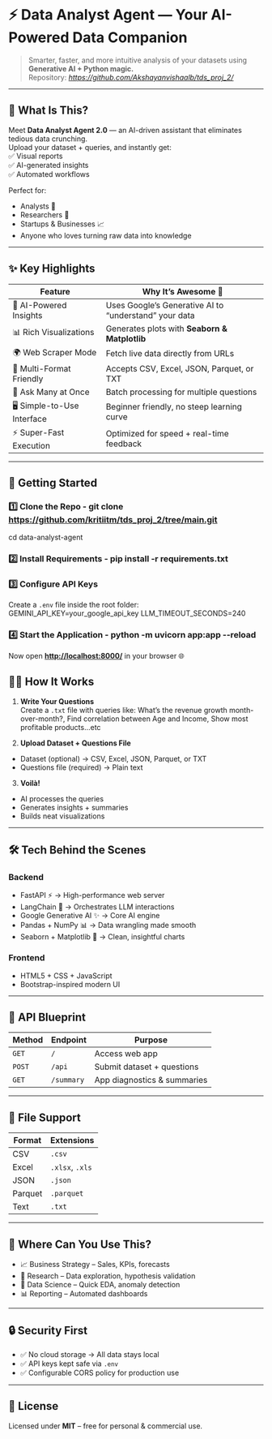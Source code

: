 # ⚡ Data Analyst Agent — Your AI-Powered Data Companion  
> Smarter, faster, and more intuitive analysis of your datasets using **Generative AI + Python magic.**  
> Repository: *https://github.com/Akshayanvishaalb/tds_proj_2/*

---

## 📌 What Is This?
Meet **Data Analyst Agent 2.0** — an AI-driven assistant that eliminates tedious data crunching.  
Upload your dataset + queries, and instantly get:  
✅ Visual reports  
✅ AI-generated insights  
✅ Automated workflows  

Perfect for:  
- Analysts 🧾  
- Researchers 🔬  
- Startups & Businesses 📈  
- Anyone who loves turning raw data into knowledge  

---

## ✨ Key Highlights  

| Feature                  | Why It’s Awesome 🚀 |
|---------------------------|----------------------|
| 🤖 AI-Powered Insights    | Uses Google’s Generative AI to “understand” your data |
| 📊 Rich Visualizations    | Generates plots with **Seaborn & Matplotlib** |
| 🌍 Web Scraper Mode       | Fetch live data directly from URLs |
| 📂 Multi-Format Friendly  | Accepts CSV, Excel, JSON, Parquet, or TXT |
| 🔄 Ask Many at Once       | Batch processing for multiple questions |
| 🖥️ Simple-to-Use Interface | Beginner friendly, no steep learning curve |
| ⚡ Super-Fast Execution   | Optimized for speed + real-time feedback |

---

## 🚀 Getting Started  

### 1️⃣ Clone the Repo  - git clone https://github.com/kritiitm/tds_proj_2/tree/main.git
cd data-analyst-agent

### 2️⃣ Install Requirements  - pip install -r requirements.txt

### 3️⃣ Configure API Keys  
Create a `.env` file inside the root folder:  
GEMINI_API_KEY=your_google_api_key
LLM_TIMEOUT_SECONDS=240


### 4️⃣ Start the Application  - python -m uvicorn app:app --reload

Now open [**http://localhost:8000/**](http://localhost:8000/) in your browser 🌐  

## 🧑‍💻 How It Works  

1. **Write Your Questions**  
   Create a `.txt` file with queries like:  What’s the revenue growth month-over-month?, Find correlation between Age and Income, Show most profitable products...etc

2. **Upload Dataset + Questions File**  
- Dataset (optional) → CSV, Excel, JSON, Parquet, or TXT  
- Questions file (required) → Plain text  

3. **Voilà!**  
- AI processes the queries  
- Generates insights + summaries  
- Builds neat visualizations  

---

## 🛠 Tech Behind the Scenes  

### Backend  
- FastAPI ⚡ → High-performance web server  
- LangChain 🧠 → Orchestrates LLM interactions  
- Google Generative AI ✨ → Core AI engine  
- Pandas + NumPy 📊 → Data wrangling made smooth  
- Seaborn + Matplotlib 🎨 → Clean, insightful charts  

### Frontend  
- HTML5 + CSS + JavaScript  
- Bootstrap-inspired modern UI  

---

## 🔧 API Blueprint  

| Method | Endpoint  | Purpose |
|--------|-----------|----------|
| `GET`  | `/`       | Access web app |
| `POST` | `/api`    | Submit dataset + questions |
| `GET`  | `/summary`| App diagnostics & summaries |

---

## 📂 File Support  

| Format | Extensions |
|--------|------------|
| CSV    | `.csv`     |
| Excel  | `.xlsx`, `.xls` |
| JSON   | `.json`    |
| Parquet| `.parquet` |
| Text   | `.txt`     |

---

## 🎯 Where Can You Use This?  

- 📈 Business Strategy – Sales, KPIs, forecasts  
- 🔬 Research – Data exploration, hypothesis validation  
- 🤖 Data Science – Quick EDA, anomaly detection  
- 📊 Reporting – Automated dashboards  

---

## 🔒 Security First  
- ✅ No cloud storage → All data stays local  
- ✅ API keys kept safe via `.env`  
- ✅ Configurable CORS policy for production use  

---

## 📜 License  

Licensed under **MIT** – free for personal & commercial use. 





  
